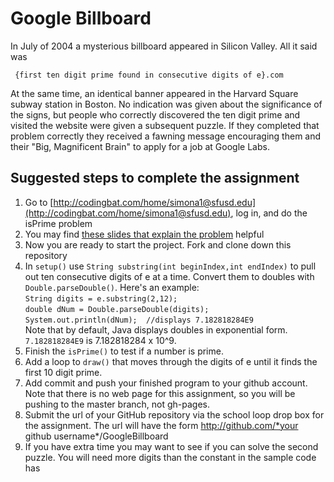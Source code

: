 Google Billboard
==================
In July of 2004 a mysterious billboard appeared in Silicon Valley. All it said was  

     {first ten digit prime found in consecutive digits of e}.com

At the same time, an identical banner appeared in the Harvard Square subway station in Boston. No indication was given about the significance of the signs, but people who correctly discovered the ten digit prime and visited the website were given a subsequent puzzle. If they completed that problem correctly they received a fawning message encouraging them and their "Big, Magnificent Brain" to apply for a job at Google Labs.

Suggested steps to complete the assignment
------------------------------------------
1. Go to [http://codingbat.com/home/simona1@sfusd.edu](http://codingbat.com/home/simona1@sfusd.edu), log in, and do the isPrime problem
2. You may find [these slides that explain the problem](https://drive.google.com/file/d/0Bz2ZkT6qWPYTZVRtR1JtVFZlaTA/view?usp=sharing) helpful
3. Now you are ready to start the project. Fork and clone down this repository
3. In `setup()` use `String substring(int beginIndex,int endIndex)` to pull out ten consecutive digits of e at a time. Convert them to doubles with `Double.parseDouble()`. Here's an example:  
     `String digits = e.substring(2,12);`   
     `double dNum = Double.parseDouble(digits);`   
     `System.out.println(dNum);  //displays 7.182818284E9`  
Note that by default, Java displays doubles in exponential form. `7.182818284E9` is 7.182818284 x 10^9.
5. Finish the  `isPrime()`  to test if a number is prime.
6. Add a loop to `draw()` that moves through the digits of e until it finds the first 10 digit prime.
7. Add commit and push your finished program to your github account. Note that there is no web page for this assignment, so you will be pushing to the master branch, not gh-pages. 
8. Submit the url of your GitHub repository via the school loop drop box for the assignment. The url will have the form http://github.com/*your github username*/GoogleBillboard
9. If you have extra time you may want to see if you can solve the second puzzle. You will need more digits than the constant in the sample code has
